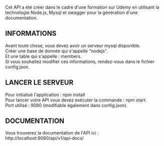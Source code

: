 Cet API a été créer dans le cadre d'une formation sur Udemy en utilisant 
la technologie Node.js, Mysql et swagger pour la génération d'une documentation.

## INFORMATIONS

Avant toute chose, vous devez avoir un serveur mysql disponible.  
Créer une base de donnée qui s'appelle "nodejs".  
Et une table qui s'appelle : members.  
Si vous souhaitez modifier ces informations, rendez-vous dans le fichier config.json.  

## LANCER LE SERVEUR
Pour initialisé l'application : npm install  
Pour lancer votre API vous devez exécuter la commande : npm start.  
Port utilisé : 9080 (modifiable également dans config.json).  

## DOCUMENTATION

Vous trouverez la documentation de l'API ici : http://localhost:9080/api/v1/api-docs/